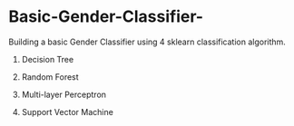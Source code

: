 # Basic-Gender-Classifier-

Building a basic Gender Classifier using 4 sklearn classification algorithm. 

1. Decision Tree

2. Random Forest

3. Multi-layer Perceptron

4. Support Vector Machine

